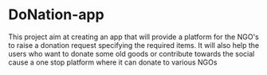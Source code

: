 # DoNation-app
This project aim at creating an app that will provide a platform for the NGO's to raise a donation request specifying the required items. It will also help the users who want to donate some old goods or contribute towards the social cause a one stop platform where it can donate to various NGOs
